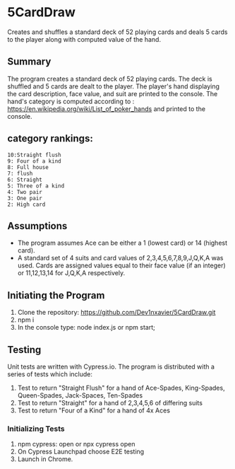 # 5CardDraw
Creates and shuffles a standard deck of 52 playing cards and deals 5 cards to the player along with computed value of the hand.

## Summary
The program creates a standard deck of 52 playing cards. The deck is shuffled and 5 cards are dealt to the player. The player's hand displaying the card description, face value, and suit are printed to the console. The hand's category is computed according to : https://en.wikipedia.org/wiki/List_of_poker_hands and printed to the console.
        
## category rankings:
    10:Straight flush
    9: Four of a kind
    8: Full house
    7: flush
    6: Straight
    5: Three of a kind
    4: Two pair
    3: One pair
    2: High card   

## Assumptions
- The program assumes Ace can be either a 1 (lowest card) or 14 (highest card).
- A standard set of 4 suits and card values of 2,3,4,5,6,7,8,9,J,Q,K,A was used. Cards are assigned values equal to their face value (if an integer) or 11,12,13,14 for J,Q,K,A respectively.    

## Initiating the Program  
1. Clone the repository: https://github.com/Dev1nxavier/5CardDraw.git
2. npm i
3. In the console type: node index.js or npm start;

## Testing  
Unit tests are written with Cypress.io. The program is distributed with a series of tests which include:
1. Test to return "Straight Flush" for a hand of Ace-Spades, King-Spades, Queen-Spades, Jack-Spaces, Ten-Spades
2. Test to return "Straight" for a hand of 2,3,4,5,6 of differing suits
3. Test to return "Four of a Kind" for a hand of 4x Aces

### Initializing Tests
1. npm cypress: open or npx cypress open
2. On Cypress Launchpad choose E2E testing
3. Launch in Chrome.
